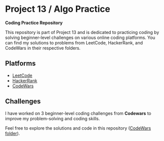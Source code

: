 # Project 13 / Algo Practice

**Coding Practice Repository**

This repository is part of Project 13 and is dedicated to practicing coding by solving beginner-level challenges on various online coding platforms. You can find my solutions to problems from LeetCode, HackerRank, and CodeWars in their respective folders.

## Platforms
- [LeetCode](https://leetcode.com)
- [HackerRank](https://www.hackerrank.com)
- [CodeWars](https://www.codewars.com)

## Challenges

I have worked on 3 beginner-level coding challenges from **Codewars** to improve my problem-solving and coding skills.

Feel free to explore the solutions and code in this repository ([CodeWars folder](https://github.com/AndrewAxen/Project13-AlgoPractice/tree/main/CodeWars)).

